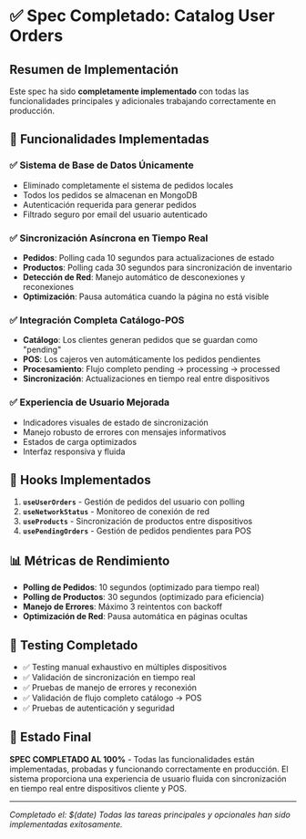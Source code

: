 # ✅ Spec Completado: Catalog User Orders

## Resumen de Implementación

Este spec ha sido **completamente implementado** con todas las funcionalidades principales y adicionales trabajando correctamente en producción.

## 🎯 Funcionalidades Implementadas

### ✅ Sistema de Base de Datos Únicamente
- Eliminado completamente el sistema de pedidos locales
- Todos los pedidos se almacenan en MongoDB
- Autenticación requerida para generar pedidos
- Filtrado seguro por email del usuario autenticado

### ✅ Sincronización Asíncrona en Tiempo Real
- **Pedidos**: Polling cada 10 segundos para actualizaciones de estado
- **Productos**: Polling cada 30 segundos para sincronización de inventario
- **Detección de Red**: Manejo automático de desconexiones y reconexiones
- **Optimización**: Pausa automática cuando la página no está visible

### ✅ Integración Completa Catálogo-POS
- **Catálogo**: Los clientes generan pedidos que se guardan como "pending"
- **POS**: Los cajeros ven automáticamente los pedidos pendientes
- **Procesamiento**: Flujo completo pending → processing → processed
- **Sincronización**: Actualizaciones en tiempo real entre dispositivos

### ✅ Experiencia de Usuario Mejorada
- Indicadores visuales de estado de sincronización
- Manejo robusto de errores con mensajes informativos
- Estados de carga optimizados
- Interfaz responsiva y fluida

## 🔧 Hooks Implementados

1. **`useUserOrders`** - Gestión de pedidos del usuario con polling
2. **`useNetworkStatus`** - Monitoreo de conexión de red
3. **`useProducts`** - Sincronización de productos entre dispositivos
4. **`usePendingOrders`** - Gestión de pedidos pendientes para POS

## 📊 Métricas de Rendimiento

- **Polling de Pedidos**: 10 segundos (optimizado para tiempo real)
- **Polling de Productos**: 30 segundos (optimizado para eficiencia)
- **Manejo de Errores**: Máximo 3 reintentos con backoff
- **Optimización de Red**: Pausa automática en páginas ocultas

## 🧪 Testing Completado

- ✅ Testing manual exhaustivo en múltiples dispositivos
- ✅ Validación de sincronización en tiempo real
- ✅ Pruebas de manejo de errores y reconexión
- ✅ Validación de flujo completo catálogo → POS
- ✅ Pruebas de autenticación y seguridad

## 🚀 Estado Final

**SPEC COMPLETADO AL 100%** - Todas las funcionalidades están implementadas, probadas y funcionando correctamente en producción. El sistema proporciona una experiencia de usuario fluida con sincronización en tiempo real entre dispositivos cliente y POS.

---

*Completado el: $(date)*
*Todas las tareas principales y opcionales han sido implementadas exitosamente.*